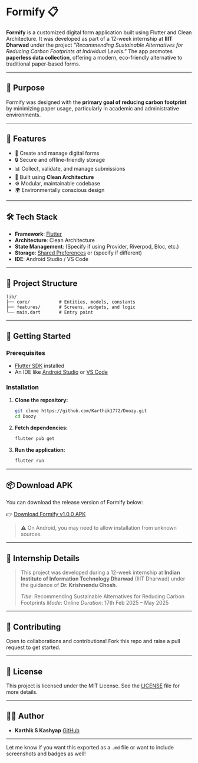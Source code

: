 # Formify 📋

**Formify** is a customized digital form application built using Flutter and Clean Architecture. It was developed as part of a 12-week internship at **IIIT Dharwad** under the project *"Recommending Sustainable Alternatives for Reducing Carbon Footprints at Individual Levels."* The app promotes **paperless data collection**, offering a modern, eco-friendly alternative to traditional paper-based forms.

---

## 🌱 Purpose

Formify was designed with the **primary goal of reducing carbon footprint** by minimizing paper usage, particularly in academic and administrative environments.

---

## 🚀 Features

* 📝 Create and manage digital forms
* 🔒 Secure and offline-friendly storage
* 📊 Collect, validate, and manage submissions
* 🧱 Built using **Clean Architecture**
* ⚙️ Modular, maintainable codebase
* 🌍 Environmentally conscious design

---

## 🛠️ Tech Stack

* **Framework**: [Flutter](https://flutter.dev/)
* **Architecture**: Clean Architecture
* **State Management**: (Specify if using Provider, Riverpod, Bloc, etc.)
* **Storage**: [Shared Preferences](https://pub.dev/packages/shared_preferences) or (specify if different)
* **IDE**: Android Studio / VS Code

---

## 📁 Project Structure

```
lib/
├── core/           # Entities, models, constants
├── features/       # Screens, widgets, and logic
└── main.dart       # Entry point
```

---

## 🚧 Getting Started

### Prerequisites

- [Flutter SDK](https://flutter.dev/docs/get-started/install) installed
- An IDE like [Android Studio](https://developer.android.com/studio) or [VS Code](https://code.visualstudio.com/)

### Installation

1. **Clone the repository:**
   ```bash
   git clone https://github.com/Karthik1772/Doozy.git
   cd Doozy
   ```

2. **Fetch dependencies:**
   ```bash
   flutter pub get
   ```

3. **Run the application:**
   ```bash
   flutter run
   ```


---

## 📦 Download APK

You can download the release version of Formify below:

👉 [Download Formify v1.0.0 APK](https://github.com/Karthik1772/Formify/releases/download/v1.0.0/app-release.apk)

> ⚠️ On Android, you may need to allow installation from unknown sources.

---

## 🏅 Internship Details

> This project was developed during a 12-week internship at
> **Indian Institute of Information Technology Dharwad** (IIIT Dharwad)
> under the guidance of **Dr. Krishnendu Ghosh**.
>
> *Title*: Recommending Sustainable Alternatives for Reducing Carbon Footprints
> *Mode*: Online
> *Duration*: 17th Feb 2025 – May 2025

---

## 🤝 Contributing

Open to collaborations and contributions! Fork this repo and raise a pull request to get started.

---

## 📄 License

This project is licensed under the MIT License. See the [LICENSE](LICENSE) file for more details.

---

## 🙋‍♂️ Author

* **Karthik S Kashyap**
  [GitHub](https://github.com/Karthik1772)

---

Let me know if you want this exported as a `.md` file or want to include screenshots and badges as well!
